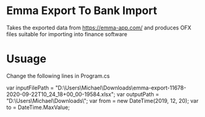 # Emma Export To Bank Import
Takes the exported data from https://emma-app.com/ and produces OFX files suitable for importing into finance software

# Usuage
Change the following lines in Program.cs

var inputFilePath = "D:\\Users\\Michael\\Downloads\\emma-export-11678-2020-09-22T10_24_18+00_00-19584.xlsx";
var outputPath = "D:\\Users\\Michael\\Downloads\\";
var from = new DateTime(2019, 12, 20);
var to = DateTime.MaxValue;
